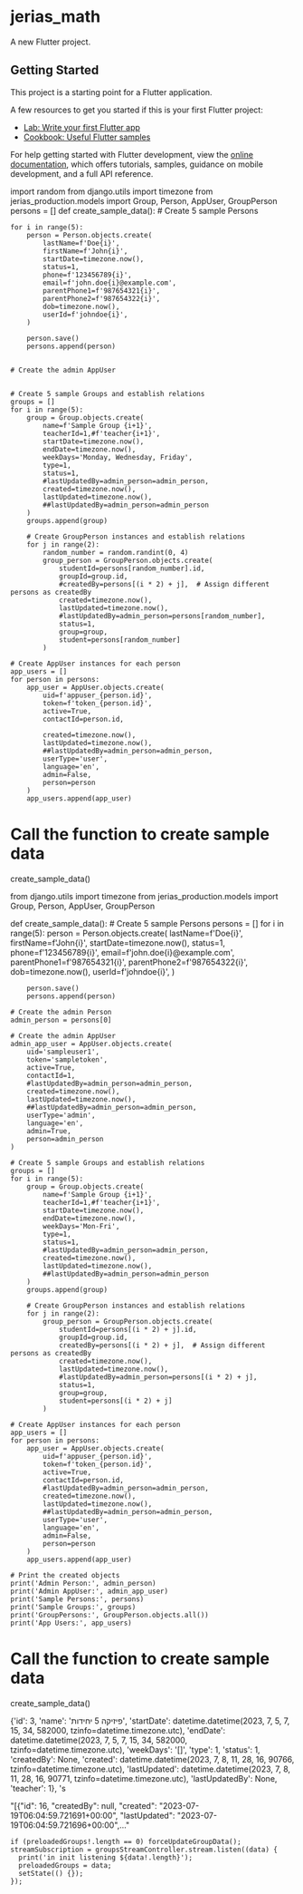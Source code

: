 # jerias_math

A new Flutter project.

## Getting Started

This project is a starting point for a Flutter application.

A few resources to get you started if this is your first Flutter project:

- [Lab: Write your first Flutter app](https://docs.flutter.dev/get-started/codelab)
- [Cookbook: Useful Flutter samples](https://docs.flutter.dev/cookbook)

For help getting started with Flutter development, view the
[online documentation](https://docs.flutter.dev/), which offers tutorials,
samples, guidance on mobile development, and a full API reference.

import random
from django.utils import timezone
from jerias_production.models import Group, Person, AppUser, GroupPerson
persons = []
def create_sample_data():
    # Create 5 sample Persons
   
    for i in range(5):
        person = Person.objects.create(
            lastName=f'Doe{i}',
            firstName=f'John{i}',
            startDate=timezone.now(),
            status=1,
            phone=f'123456789{i}',
            email=f'john.doe{i}@example.com',
            parentPhone1=f'987654321{i}',
            parentPhone2=f'987654322{i}',
            dob=timezone.now(),
            userId=f'johndoe{i}',
        )

        person.save()
        persons.append(person)


    # Create the admin AppUser


    # Create 5 sample Groups and establish relations
    groups = []
    for i in range(5):
        group = Group.objects.create(
            name=f'Sample Group {i+1}',
            teacherId=1,#f'teacher{i+1}',
            startDate=timezone.now(),
            endDate=timezone.now(),
            weekDays='Monday, Wednesday, Friday',
            type=1,
            status=1,
            #lastUpdatedBy=admin_person=admin_person,
            created=timezone.now(),
            lastUpdated=timezone.now(),
            ##lastUpdatedBy=admin_person=admin_person
        )
        groups.append(group)

        # Create GroupPerson instances and establish relations
        for j in range(2):
            random_number = random.randint(0, 4)
            group_person = GroupPerson.objects.create(
                studentId=persons[random_number].id,
                groupId=group.id,
                #createdBy=persons[(i * 2) + j],  # Assign different persons as createdBy
                created=timezone.now(),
                lastUpdated=timezone.now(),
                #lastUpdatedBy=admin_person=persons[random_number],
                status=1,
                group=group,
                student=persons[random_number]
            )

    # Create AppUser instances for each person
    app_users = []
    for person in persons:
        app_user = AppUser.objects.create(
            uid=f'appuser_{person.id}',
            token=f'token_{person.id}',
            active=True,
            contactId=person.id,

            created=timezone.now(),
            lastUpdated=timezone.now(),
            ##lastUpdatedBy=admin_person=admin_person,
            userType='user',
            language='en',
            admin=False,
            person=person
        )
        app_users.append(app_user)



# Call the function to create sample data
create_sample_data()






from django.utils import timezone
from jerias_production.models import Group, Person, AppUser, GroupPerson
   

def create_sample_data():
    # Create 5 sample Persons
  persons = []
    for i in range(5):
        person = Person.objects.create(
            lastName=f'Doe{i}',
            firstName=f'John{i}',
            startDate=timezone.now(),
            status=1,
            phone=f'123456789{i}',
            email=f'john.doe{i}@example.com',
            parentPhone1=f'987654321{i}',
            parentPhone2=f'987654322{i}',
            dob=timezone.now(),
            userId=f'johndoe{i}',
        )

        person.save()
        persons.append(person)

    # Create the admin Person
    admin_person = persons[0]

    # Create the admin AppUser
    admin_app_user = AppUser.objects.create(
        uid='sampleuser1',
        token='sampletoken',
        active=True,
        contactId=1,
        #lastUpdatedBy=admin_person=admin_person,
        created=timezone.now(),
        lastUpdated=timezone.now(),
        ##lastUpdatedBy=admin_person=admin_person,
        userType='admin',
        language='en',
        admin=True,
        person=admin_person
    )

    # Create 5 sample Groups and establish relations
    groups = []
    for i in range(5):
        group = Group.objects.create(
            name=f'Sample Group {i+1}',
            teacherId=1,#f'teacher{i+1}',
            startDate=timezone.now(),
            endDate=timezone.now(),
            weekDays='Mon-Fri',
            type=1,
            status=1,
            #lastUpdatedBy=admin_person=admin_person,
            created=timezone.now(),
            lastUpdated=timezone.now(),
            ##lastUpdatedBy=admin_person=admin_person
        )
        groups.append(group)

        # Create GroupPerson instances and establish relations
        for j in range(2):
            group_person = GroupPerson.objects.create(
                studentId=persons[(i * 2) + j].id,
                groupId=group.id,
                createdBy=persons[(i * 2) + j],  # Assign different persons as createdBy
                created=timezone.now(),
                lastUpdated=timezone.now(),
                #lastUpdatedBy=admin_person=persons[(i * 2) + j],
                status=1,
                group=group,
                student=persons[(i * 2) + j]
            )

    # Create AppUser instances for each person
    app_users = []
    for person in persons:
        app_user = AppUser.objects.create(
            uid=f'appuser_{person.id}',
            token=f'token_{person.id}',
            active=True,
            contactId=person.id,
            #lastUpdatedBy=admin_person=admin_person,
            created=timezone.now(),
            lastUpdated=timezone.now(),
            ##lastUpdatedBy=admin_person=admin_person,
            userType='user',
            language='en',
            admin=False,
            person=person
        )
        app_users.append(app_user)

    # Print the created objects
    print('Admin Person:', admin_person)
    print('Admin AppUser:', admin_app_user)
    print('Sample Persons:', persons)
    print('Sample Groups:', groups)
    print('GroupPersons:', GroupPerson.objects.all())
    print('App Users:', app_users)

# Call the function to create sample data
create_sample_data()



{'id': 3, 'name': 'פיזיקה 5 יחידות', 'startDate': datetime.datetime(2023, 7, 5, 7, 15, 34, 582000, tzinfo=datetime.timezone.utc), 'endDate': datetime.datetime(2023, 7, 5, 7, 15, 34, 582000, tzinfo=datetime.timezone.utc), 'weekDays': '[]', 'type': 1, 'status': 1, 'createdBy': None, 'created': datetime.datetime(2023, 7, 8, 11, 28, 16, 90766, tzinfo=datetime.timezone.utc), 'lastUpdated': datetime.datetime(2023, 7, 8, 11, 28, 16, 90771, tzinfo=datetime.timezone.utc), 'lastUpdatedBy': None, 'teacher': 1}, 's


"[{"id": 16, "createdBy": null, "created": "2023-07-19T06:04:59.721691+00:00", "lastUpdated": "2023-07-19T06:04:59.721696+00:00",…"


    if (preloadedGroups!.length == 0) forceUpdateGroupData();
    streamSubscription = groupsStreamController.stream.listen((data) {
      print('in init listening ${data!.length}');
      preloadedGroups = data;
      setState(() {});
    });